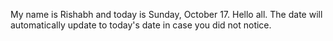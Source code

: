 My name is Rishabh and today is Sunday, October 17. Hello all. The date will automatically update to today's date in case you did not notice.
